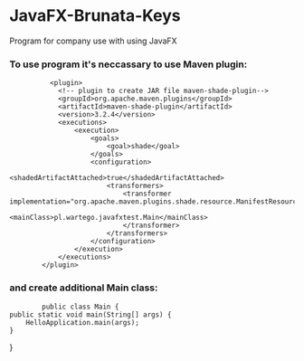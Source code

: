 # JavaFX-Brunata-Keys
Program for company use with using JavaFX

###       To use program it's neccassary to use Maven plugin: 

              <plugin>
                <!-- plugin to create JAR file maven-shade-plugin-->
                <groupId>org.apache.maven.plugins</groupId>
                <artifactId>maven-shade-plugin</artifactId>
                <version>3.2.4</version>
                <executions>
                    <execution>
                        <goals>
                            <goal>shade</goal>
                        </goals>
                        <configuration>
                            <shadedArtifactAttached>true</shadedArtifactAttached>
                            <transformers>
                                <transformer implementation="org.apache.maven.plugins.shade.resource.ManifestResourceTransformer">
                                    <mainClass>pl.wartego.javafxtest.Main</mainClass>
                                </transformer>
                            </transformers>
                        </configuration>
                    </execution>
                </executions>
            </plugin>


###            and create additional Main class: 

            public class Main {
    public static void main(String[] args) {
        HelloApplication.main(args);
    }
}


